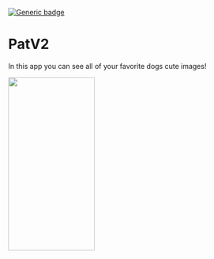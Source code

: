 [![Generic badge](https://img.shields.io/badge/Coverage-49%25-<COLOR>.svg)](https://shields.io/)

# PatV2

In this app you can see all of your favorite dogs cute images!
  
<img src="https://github.com/thefael/PatV2/blob/main/PatV2.gif" width = "175" height = "350">
